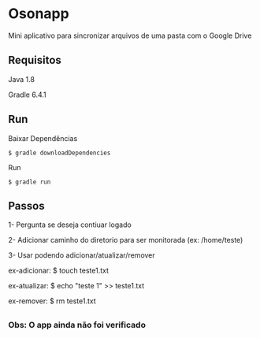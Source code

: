 # Osonapp
Mini aplicativo para sincronizar arquivos de uma pasta com o Google Drive


## Requisitos

Java 1.8

Gradle 6.4.1

## Run

Baixar Dependências 
```
$ gradle downloadDependencies
```

Run
```
$ gradle run
```

##
## Passos
1- Pergunta se deseja contiuar logado

2- Adicionar caminho do diretorio para ser monitorada (ex: /home/teste)

3- Usar podendo adicionar/atualizar/remover 

ex-adicionar: $ touch teste1.txt

ex-atualizar: $ echo "teste 1" >> teste1.txt

ex-remover: $ rm teste1.txt

##
### Obs: O app ainda não foi verificado
